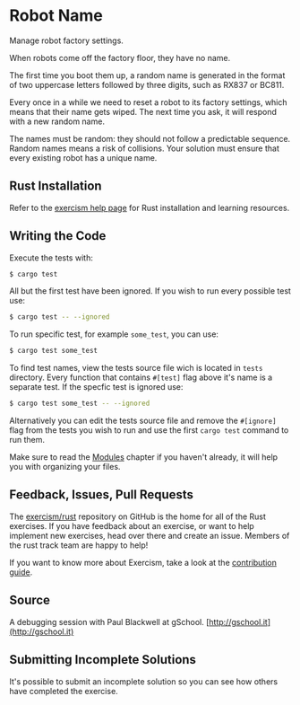 # Robot Name

Manage robot factory settings.

When robots come off the factory floor, they have no name.

The first time you boot them up, a random name is generated in the format
of two uppercase letters followed by three digits, such as RX837 or BC811.

Every once in a while we need to reset a robot to its factory settings,
which means that their name gets wiped. The next time you ask, it will
respond with a new random name.

The names must be random: they should not follow a predictable sequence.
Random names means a risk of collisions. Your solution must ensure that
every existing robot has a unique name.

## Rust Installation

Refer to the [exercism help page][help-page] for Rust installation and learning
resources.

## Writing the Code

Execute the tests with:

```bash
$ cargo test
```

All but the first test have been ignored. If you wish to run every possible test use:

```bash
$ cargo test -- --ignored
```

To run specific test, for example `some_test`, you can use:

```bash
$ cargo test some_test
```

To find test names, view the tests source file wich is located in `tests` directory.
Every function that contains `#[test]` flag above it's name is a separate test.
If the specfic test is ignored use:

```bash
$ cargo test some_test -- --ignored
```

Alternatively you can edit the tests source file and remove the `#[ignore]` flag
from the tests you wish to run and use the first `cargo test` command to run them.

Make sure to read the [Modules](https://doc.rust-lang.org/book/second-edition/ch07-00-modules.html) chapter if you
haven't already, it will help you with organizing your files.

## Feedback, Issues, Pull Requests

The [exercism/rust](https://github.com/exercism/rust) repository on GitHub is the home for all of the Rust exercises. If you have feedback about an exercise, or want to help implement new exercises, head over there and create an issue. Members of the rust track team are happy to help!

If you want to know more about Exercism, take a look at the [contribution guide](https://github.com/exercism/docs/blob/master/contributing-to-language-tracks/README.md).

[help-page]: http://exercism.io/languages/rust
[modules]: https://doc.rust-lang.org/book/second-edition/ch07-00-modules.html
[cargo]: https://doc.rust-lang.org/book/second-edition/ch14-00-more-about-cargo.html
[rust-tests]: https://doc.rust-lang.org/book/second-edition/ch11-02-running-tests.html

## Source

A debugging session with Paul Blackwell at gSchool. [http://gschool.it](http://gschool.it)

## Submitting Incomplete Solutions
It's possible to submit an incomplete solution so you can see how others have completed the exercise.
